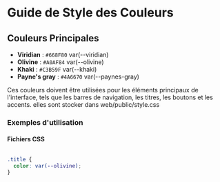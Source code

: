 # Guide de Style des Couleurs

## Couleurs Principales

- **Viridian** : `#668F80` var(--viridian)
- **Olivine** : `#A0AF84` var(--olivine)
- **Khaki** : `#C3B59F` var(--khaki)
- **Payne's gray** : `#4A6670` var(--paynes-gray)

Ces couleurs doivent être utilisées pour les éléments principaux de l'interface, tels que les barres de navigation, les titres, les boutons et les accents. elles sont stocker dans web/public/style.css

### Exemples d'utilisation

#### Fichiers CSS

```css

.title {
  color: var(--olivine);
}

